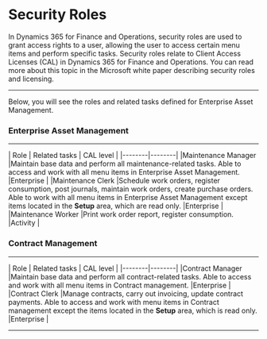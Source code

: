 # Security Roles


In Dynamics 365 for Finance and Operations, security roles are used to grant access rights to a user, allowing the user to access certain menu items and perform specific tasks. Security roles relate to Client Access Licenses (CAL) in Dynamics 365 for Finance and Operations. You can read more about this topic in the Microsoft white paper describing security roles and licensing.


---

Below, you will see the roles and related tasks defined for Enterprise Asset Management.


### Enterprise Asset Management

---

| Role | Related tasks | CAL level |
|--------|--------|
|Maintenance Manager   |Maintain base data and perform all maintenance-related tasks. Able to access and work with all menu items in Enterprise Asset Management. |Enterprise |
|Maintenance Clerk     |Schedule work orders, register consumption, post journals, maintain work orders, create purchase orders. Able to work with all menu items in Enterprise Asset Management except items located in the **Setup** area, which are read only. |Enterprise |
|Maintenance Worker    |Print work order report, register consumption. |Activity |



### Contract Management

---

| Role | Related tasks | CAL level |
|--------|--------|
|Contract Manager |Maintain base data and perform all contract-related tasks. Able to access and work with all menu items in Contract management.  |Enterprise |
|Contract Clerk   |Manage contracts, carry out invoicing, update contract payments. Able to access and work with menu items in Contract management except the items located in the **Setup** area, which is read only.  |Enterprise |


---

